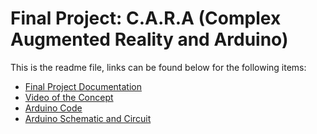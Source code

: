 # Final Project: C.A.R.A (Complex Augmented Reality and Arduino)

This is the readme file, links can be found below for the following items:
- [Final Project Documentation](https://github.com/danielnivia/IMintheWorld/blob/main/finalProject/finalDocumentation.md)
- [Video of the Concept](\https://www.youtube.com/watch?v=_eiBzXmtfN4)
- [Arduino Code](https://github.com/danielnivia/IMintheWorld/blob/main/finalProject/arduinoCode.ino)
- [Arduino Schematic and Circuit](https://github.com/danielnivia/IMintheWorld/blob/main/finalProject/arduinoInfo.md)
